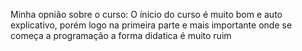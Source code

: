 Minha opnião sobre o curso:
O ínicio do curso é muito bom e auto explicativo, porém logo na primeira parte e mais importante onde se começa a programação a forma didatica é muito ruim